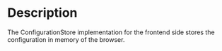 # Description

The ConfigurationStore implementation for the frontend side stores the configuration in memory of
the browser.
